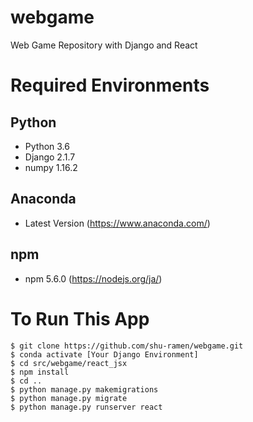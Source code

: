 # webgame
Web Game Repository with Django and React

# Required Environments
## Python
* Python 3.6
* Django 2.1.7
* numpy  1.16.2
## Anaconda
* Latest Version (https://www.anaconda.com/)
## npm
* npm    5.6.0   (https://nodejs.org/ja/)

# To Run This App
```
$ git clone https://github.com/shu-ramen/webgame.git
$ conda activate [Your Django Environment]
$ cd src/webgame/react_jsx
$ npm install
$ cd ..
$ python manage.py makemigrations
$ python manage.py migrate
$ python manage.py runserver react
```